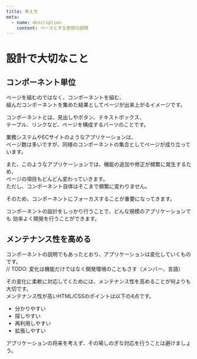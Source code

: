 ```yaml
---
title: 考え方
meta:
  - name: description
    content: ベースとする思想の説明
---
```


# 設計で大切なこと

## コンポーネント単位

ページを組むのではなく、コンポーネントを組む、  
組んだコンポーネントを集めた結果としてページが出来上がるイメージです。

コンポーネントとは、見出しやボタン、テキストボックス、  
テーブル、リンクなど、ページを構成するパーツのことです。

業務システムやECサイトのようなアプリケーションは、  
ページ数は多いですが、同様のコンポーネントの集合としてページが成り立っています。

また、このようなアプリケーションでは、機能の追加や修正が頻繁に発生するため、  
ページの項目もどんどん変わっていきます。  
ただし、コンポーネント自体はそこまで頻繁に変わりません。　　

そのため、コンポーネントにフォーカスすることが重要になってきます。

コンポーネントの設計をしっかり行うことで、どんな規模のアプリケーションでも
効率よく開発を行うことができます。


## メンテナンス性を高める

コンポーネントの説明でもあったとおり、アプリケーションは変化していくものです。  
// TODO: 変化は機能だけではなく開発環境のこともさす（メンバー、言語）

その変化に柔軟に対応してくためには、メンテナンス性を高めることが何よりも大切です。  
メンテナンス性が高いHTML/CSSのポイントは以下の4点です。　　

* 分かりやすい
* 探しやすい
* 再利用しやすい
* 拡張しやすい

アプリケーションの将来を考えず、その場しのぎな対応を行うことは避けましょう。